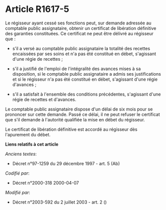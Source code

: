 # Article R1617-5

Le régisseur ayant cessé ses fonctions peut, sur demande adressée au comptable public assignataire, obtenir un certificat de
libération définitive des garanties constituées. Ce certificat ne peut être délivré au régisseur que :

- s'il a versé au comptable public assignataire la totalité des recettes encaissées par ses soins et n'a pas été constitué en
débet, s'agissant d'une régie de recettes ;

- s'il a justifié de l'emploi de l'intégralité des avances mises à sa disposition, si le comptable public assignataire a
admis ses justifications et si le régisseur n'a pas été constitué en débet, s'agissant d'une régie d'avances ;

- s'il a satisfait à l'ensemble des conditions précédentes, s'agissant d'une régie de recettes et d'avances.

Le comptable public assignataire dispose d'un délai de six mois pour se prononcer sur cette demande. Passé ce délai, il ne
peut refuser le certificat que s'il demande à l'autorité qualifiée la mise en débet du régisseur.

Le certificat de libération définitive est accordé au régisseur dès l'apurement du débet.

**Liens relatifs à cet article**

_Anciens textes_:

  - Décret n°97-1259 du 29 décembre 1997 - art. 5 (Ab)

_Codifié par_:

  - Décret n°2000-318 2000-04-07

_Modifié par_:

  - Décret n°2003-592 du 2 juillet 2003 - art. 2 ()
